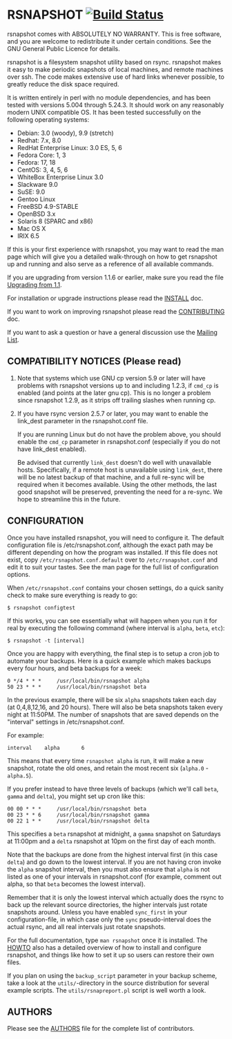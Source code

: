 # RSNAPSHOT [![Build Status](https://api.travis-ci.org/rsnapshot/rsnapshot.png?branch=master)](https://travis-ci.org/rsnapshot/rsnapshot)

rsnapshot comes with ABSOLUTELY NO WARRANTY.  This is free software,
and you are welcome to redistribute it under certain conditions.
See the GNU General Public Licence for details.

rsnapshot is a filesystem snapshot utility based on rsync. rsnapshot makes it
easy  to make periodic snapshots of local machines, and remote machines over ssh.
The code makes extensive use of hard links whenever possible, to greatly reduce
the disk space required.

It is written entirely in perl with no module dependencies, and has been
tested with versions 5.004 through 5.24.3. It should work on any reasonably
modern UNIX compatible OS. It has been tested successfully on the following
operating systems:

 - Debian: 3.0 (woody), 9.9 (stretch)
 - Redhat: 7.x, 8.0
 - RedHat Enterprise Linux: 3.0 ES, 5, 6
 - Fedora Core: 1, 3
 - Fedora: 17, 18
 - CentOS: 3, 4, 5, 6
 - WhiteBox Enterprise Linux 3.0
 - Slackware 9.0
 - SuSE: 9.0
 - Gentoo Linux
 - FreeBSD 4.9-STABLE
 - OpenBSD 3.x
 - Solaris 8 (SPARC and x86)
 - Mac OS X
 - IRIX 6.5

If this is your first experience with rsnapshot, you may want to read the man
page which will give you a detailed walk-through on how to get rsnapshot up and
running and also serve as a reference of all available commands.

If you are upgrading from version 1.1.6 or earlier, make sure you read the
file [Upgrading from 1.1](docs/Upgrading_from_1.1).

For installation or upgrade instructions please read the [INSTALL](INSTALL.md) doc.

If you want to work on improving rsnapshot please read the
[CONTRIBUTING](CONTRIBUTING.md) doc.

If you want to ask a question or have a general discussion use the
[Mailing List](https://lists.sourceforge.net/lists/listinfo/rsnapshot-discuss).

## COMPATIBILITY NOTICES (Please read)

 1. Note that systems which use GNU cp version 5.9 or later will have problems
    with rsnapshot versions up to and including 1.2.3, if `cmd_cp` is enabled
    (and points at the later gnu cp).  This is no longer a problem since
    rsnapshot 1.2.9, as it strips off trailing slashes when running cp.

 2. If you have rsync version 2.5.7 or later, you may want to enable the
    link_dest parameter in the rsnapshot.conf file.

    If you are running Linux but do not have the problem above, you should
    enable the `cmd_cp` parameter in rsnapshot.conf (especially if you do not
    have link_dest enabled).

    Be advised that currently `link_dest` doesn't do well with unavailable hosts.
    Specifically, if a remote host is unavailable using `link_dest`, there will
    be no latest backup of that machine, and a full re-sync will be required
    when it becomes available. Using the other methods, the last good snapshot
    will be preserved, preventing the need for a re-sync. We hope to streamline
    this in the future.

## CONFIGURATION
Once you have installed rsnapshot, you will need to configure it.
The default configuration file is /etc/rsnapshot.conf, although the exact path
may be different depending on how the program was installed. If this
file does not exist, copy `/etc/rsnapshot.conf.default` over to
`/etc/rsnapshot.conf` and edit it to suit your tastes. See the man page for
the full list of configuration options.

When `/etc/rsnapshot.conf` contains your chosen settings, do a quick sanity
check to make sure everything is ready to go:

    $ rsnapshot configtest

If this works, you can see essentially what will happen when you run it for
real by executing the following command (where interval is `alpha`, `beta`, `etc`):

    $ rsnapshot -t [interval]

Once you are happy with everything, the final step is to setup a cron job to
automate your backups. Here is a quick example which makes backups every four
hours, and beta backups for a week:

    0 */4 * * *     /usr/local/bin/rsnapshot alpha
    50 23 * * *     /usr/local/bin/rsnapshot beta

In the previous example, there will be six `alpha` snapshots
taken each day (at 0,4,8,12,16, and 20 hours). There will also
be beta snapshots taken every night at 11:50PM. The number of
snapshots that are saved depends on the "interval" settings in
/etc/rsnapshot.conf.

For example:

    interval	alpha		6

This means that every time `rsnapshot alpha` is run, it will make a
new snapshot, rotate the old ones, and retain the most recent six
(`alpha.0` - `alpha.5`).

If you prefer instead to have three levels of backups (which we'll
call `beta`, `gamma` and `delta`), you might set up cron like this:

    00 00 * * *     /usr/local/bin/rsnapshot beta
    00 23 * * 6     /usr/local/bin/rsnapshot gamma
    00 22 1 * *     /usr/local/bin/rsnapshot delta

This specifies a `beta` rsnapshot at midnight, a `gamma` snapshot
on Saturdays at 11:00pm and a `delta` rsnapshot at 10pm on the
first day of each month.

Note that the backups are done from the highest interval first
(in this case `delta`) and go down to the lowest interval.  If
you are not having cron invoke the `alpha` snapshot interval,
then you must also ensure that `alpha` is not listed as one of
your intervals in rsnapshot.conf (for example, comment out alpha,
so that `beta` becomes the lowest interval).

Remember that it is only the lowest interval which actually does
the rsync to back up the relevant source directories, the higher
intervals just rotate snapshots around.  Unless you have enabled
`sync_first` in your configuration-file, in which case only the `sync`
pseudo-interval does the actual rsync, and all real intervals
just rotate snapshots.

For the full documentation, type `man rsnapshot` once it is installed. The
[HOWTO](docs/HOWTOs/rsnapshot-HOWTO.en.html) also has a detailed overview of
how to install and configure rsnapshot, and things like how to set it up so
users can restore their own files.

If you plan on using the `backup_script` parameter in your backup scheme,
take a look at the `utils/`-directory in the source distribution for several
example scripts.  The `utils/rsnapreport.pl` script is well worth a look.

## AUTHORS

Please see the [AUTHORS](/AUTHORS) file for the complete list of contributors.
